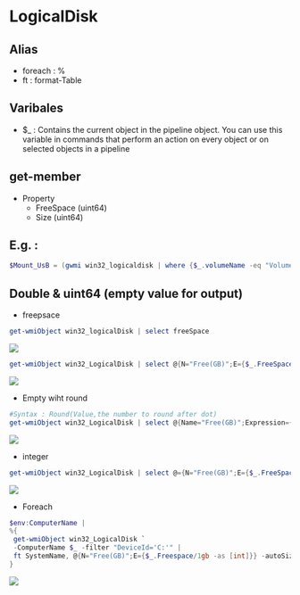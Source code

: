 # LogicalDisk

## Alias
* foreach : %
* ft : format-Table

## Varibales
* $_ : Contains the current object in the pipeline object. You can use this variable in commands that perform an action on every object or on selected objects in a pipeline

## get-member
* Property
  * FreeSpace (uint64)
  * Size (uint64)

## E.g. :
````PowerShell
$Mount_UsB = (gwmi win32_logicaldisk | where {$_.volumeName -eq "Volume_Name"}).deviceID
````

## Double & uint64 (empty value for output)
* freepsace
````Powershell
get-wmiObject win32_logicalDisk | select freeSpace
````
[<img src="https://i.imgur.com/dKYRjkT.png">](https://i.imgur.com/dKYRjkT.png)
````PowerShell
get-wmiObject win32_LogicalDisk | select @{N="Free(GB)";E={$_.FreeSpace/1gb}}
````
[<img src="https://i.imgur.com/iK5ce0J.png">](https://i.imgur.com/iK5ce0J.png)

 * Empty wiht round
````PowerShell
#Syntax : Round(Value,the number to round after dot)
get-wmiObject win32_LogicalDisk | select @{Name="Free(GB)";Expression={[math]::round($_.freespace/1gb,2)}}
````
[<img src="https://i.imgur.com/iHzs5lu.png">](https://i.imgur.com/iHzs5lu.png)

  * integer
````PowerShell
get-wmiObject win32_LogicalDisk | select @={N="Free(GB)";E={$_.FreeSpace/1gb -as [int]}}
````
[<img src="https://i.imgur.com/d0IBqmk.png">](https://i.imgur.com/d0IBqmk.png)

* Foreach
````PowerShell
$env:ComputerName |
%{
 get-wmiObject win32_LogicalDisk `
 -ComputerName $_ -filter "DeviceId='C:'" |
 ft SystemName, @{N="Free(GB)";E={$_.Freespace/1gb -as [int]}} -autoSize
}
````
[<img src="https://i.imgur.com/pVWHMQ9.png">](https://i.imgur.com/pVWHMQ9.png)
